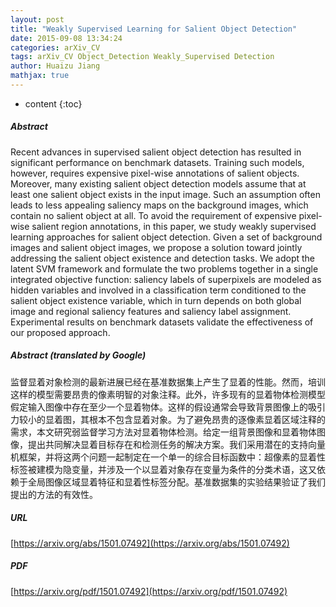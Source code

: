 ```yaml
---
layout: post
title: "Weakly Supervised Learning for Salient Object Detection"
date: 2015-09-08 13:34:24
categories: arXiv_CV
tags: arXiv_CV Object_Detection Weakly_Supervised Detection
author: Huaizu Jiang
mathjax: true
---
```


* content
{:toc}

##### Abstract
Recent advances in supervised salient object detection has resulted in significant performance on benchmark datasets. Training such models, however, requires expensive pixel-wise annotations of salient objects. Moreover, many existing salient object detection models assume that at least one salient object exists in the input image. Such an assumption often leads to less appealing saliency maps on the background images, which contain no salient object at all. To avoid the requirement of expensive pixel-wise salient region annotations, in this paper, we study weakly supervised learning approaches for salient object detection. Given a set of background images and salient object images, we propose a solution toward jointly addressing the salient object existence and detection tasks. We adopt the latent SVM framework and formulate the two problems together in a single integrated objective function: saliency labels of superpixels are modeled as hidden variables and involved in a classification term conditioned to the salient object existence variable, which in turn depends on both global image and regional saliency features and saliency label assignment. Experimental results on benchmark datasets validate the effectiveness of our proposed approach.

##### Abstract (translated by Google)
监督显着对象检测的最新进展已经在基准数据集上产生了显着的性能。然而，培训这样的模型需要昂贵的像素明智的对象注释。此外，许多现有的显着物体检测模型假定输入图像中存在至少一个显着物体。这样的假设通常会导致背景图像上的吸引力较小的显着图，其根本不包含显着对象。为了避免昂贵的逐像素显着区域注释的需求，本文研究弱监督学习方法对显着物体检测。给定一组背景图像和显着物体图像，提出共同解决显着目标存在和检测任务的解决方案。我们采用潜在的支持向量机框架，并将这两个问题一起制定在一个单一的综合目标函数中：超像素的显着性标签被建模为隐变量，并涉及一个以显着对象存在变量为条件的分类术语，这又依赖于全局图像区域显着特征和显着性标签分配。基准数据集的实验结果验证了我们提出的方法的有效性。

##### URL
[https://arxiv.org/abs/1501.07492](https://arxiv.org/abs/1501.07492)

##### PDF
[https://arxiv.org/pdf/1501.07492](https://arxiv.org/pdf/1501.07492)

